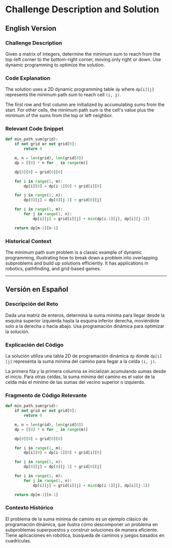 # Challenge Description and Solution

## English Version

### Challenge Description
Given a matrix of integers, determine the minimum sum to reach from the top-left corner to the bottom-right corner, moving only right or down. Use dynamic programming to optimize the solution.

### Code Explanation
The solution uses a 2D dynamic programming table `dp` where `dp[i][j]` represents the minimum path sum to reach cell `(i, j)`.

The first row and first column are initialized by accumulating sums from the start. For other cells, the minimum path sum is the cell's value plus the minimum of the sums from the top or left neighbor.

### Relevant Code Snippet

```python
def min_path_sum(grid):
    if not grid or not grid[0]:
        return 0

    m, n = len(grid), len(grid[0])
    dp = [[0] * n for _ in range(m)]

    dp[0][0] = grid[0][0]

    for i in range(1, m):
        dp[i][0] = dp[i-1][0] + grid[i][0]

    for j in range(1, n):
        dp[0][j] = dp[0][j-1] + grid[0][j]

    for i in range(1, m):
        for j in range(1, n):
            dp[i][j] = grid[i][j] + min(dp[i-1][j], dp[i][j-1])

    return dp[m-1][n-1]
```

### Historical Context
The minimum path sum problem is a classic example of dynamic programming, illustrating how to break down a problem into overlapping subproblems and build up solutions efficiently. It has applications in robotics, pathfinding, and grid-based games.

---

## Versión en Español

### Descripción del Reto
Dada una matriz de enteros, determina la suma mínima para llegar desde la esquina superior izquierda hasta la esquina inferior derecha, moviéndote solo a la derecha o hacia abajo. Usa programación dinámica para optimizar la solución.

### Explicación del Código
La solución utiliza una tabla 2D de programación dinámica `dp` donde `dp[i][j]` representa la suma mínima del camino para llegar a la celda `(i, j)`.

La primera fila y la primera columna se inicializan acumulando sumas desde el inicio. Para otras celdas, la suma mínima del camino es el valor de la celda más el mínimo de las sumas del vecino superior o izquierdo.

### Fragmento de Código Relevante

```python
def min_path_sum(grid):
    if not grid or not grid[0]:
        return 0

    m, n = len(grid), len(grid[0])
    dp = [[0] * n for _ in range(m)]

    dp[0][0] = grid[0][0]

    for i in range(1, m):
        dp[i][0] = dp[i-1][0] + grid[i][0]

    for j in range(1, n):
        dp[0][j] = dp[0][j-1] + grid[0][j]

    for i in range(1, m):
        for j in range(1, n):
            dp[i][j] = grid[i][j] + min(dp[i-1][j], dp[i][j-1])

    return dp[m-1][n-1]
```

### Contexto Histórico
El problema de la suma mínima de camino es un ejemplo clásico de programación dinámica, que ilustra cómo descomponer un problema en subproblemas superpuestos y construir soluciones de manera eficiente. Tiene aplicaciones en robótica, búsqueda de caminos y juegos basados en cuadrículas.
